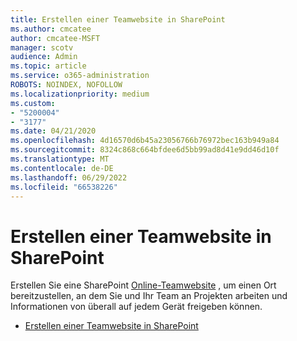```yaml
---
title: Erstellen einer Teamwebsite in SharePoint
ms.author: cmcatee
author: cmcatee-MSFT
manager: scotv
audience: Admin
ms.topic: article
ms.service: o365-administration
ROBOTS: NOINDEX, NOFOLLOW
ms.localizationpriority: medium
ms.custom:
- "5200004"
- "3177"
ms.date: 04/21/2020
ms.openlocfilehash: 4d16570d6b45a23056766b76972bec163b949a84
ms.sourcegitcommit: 8324c868c664bfdee6d5bb99ad8d41e9dd46d10f
ms.translationtype: MT
ms.contentlocale: de-DE
ms.lasthandoff: 06/29/2022
ms.locfileid: "66538226"
---
```

# <a name="how-to-create-a-team-site-in-sharepoint"></a>Erstellen einer Teamwebsite in SharePoint

Erstellen Sie eine SharePoint [Online-Teamwebsite](https://support.microsoft.com/office/use-the-sharepoint-team-collaboration-site-template-75545757-36c3-46a7-beed-0aaa74f0401e) , um einen Ort bereitzustellen, an dem Sie und Ihr Team an Projekten arbeiten und Informationen von überall auf jedem Gerät freigeben können.

* [Erstellen einer Teamwebsite in SharePoint](https://support.microsoft.com/office/create-a-team-site-in-sharepoint-ef10c1e7-15f3-42a3-98aa-b5972711777d)